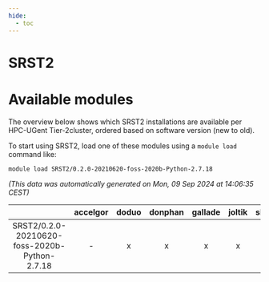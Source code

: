 ```yaml
---
hide:
  - toc
---
```


SRST2
=====

# Available modules


The overview below shows which SRST2 installations are available per HPC-UGent Tier-2cluster, ordered based on software version (new to old).

To start using SRST2, load one of these modules using a `module load` command like:

```shell
module load SRST2/0.2.0-20210620-foss-2020b-Python-2.7.18
```

*(This data was automatically generated on Mon, 09 Sep 2024 at 14:06:35 CEST)*  

| |accelgor|doduo|donphan|gallade|joltik|shinx|skitty|
| :---: | :---: | :---: | :---: | :---: | :---: | :---: | :---: |
|SRST2/0.2.0-20210620-foss-2020b-Python-2.7.18|-|x|x|x|x|-|x|
